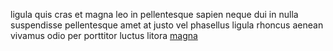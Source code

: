 ligula quis cras et magna leo in pellentesque sapien neque dui in nulla
suspendisse pellentesque amet at justo vel phasellus ligula rhoncus aenean
vivamus odio per porttitor luctus litora
[magna](generated_webpages/tincidunt.md)